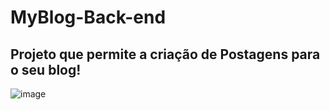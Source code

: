 # MyBlog-Back-end

## Projeto que permite a criação de Postagens para o seu blog!

![image](https://user-images.githubusercontent.com/61772924/205320126-a1a4c057-816d-4fc3-9a8d-fe0d02ca167e.png)
